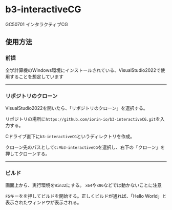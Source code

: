 # b3-interactiveCG
GC50701 インタラクティブCG

## 使用方法
### 前提
全学計算機のWindows環境にインストールされている、VisualStudio2022で使用することを想定しています

---

### リポジトリのクローン
VisualStudio2022を開いたら、「リポジトリのクローン」を選択する。

リポジトリの場所に`https://github.com/iorin-io/b3-interactiveCG.git`を入力する。

Cドライブ直下に`b3-interactiveCG`というディレクトリを作成。

クローン先のパスとして`C:¥b3-interactiveCG`を選択し、右下の「クローン」を押してクローンする。

---

### ビルド
画面上から、実行環境を`Win32`にする。
`x64`や`x86`などでは動かないことに注意

`F5`キーをを押してビルドを開始する。正しくビルドが通れば、「Hello World」と表示されたウィンドウが表示される。
